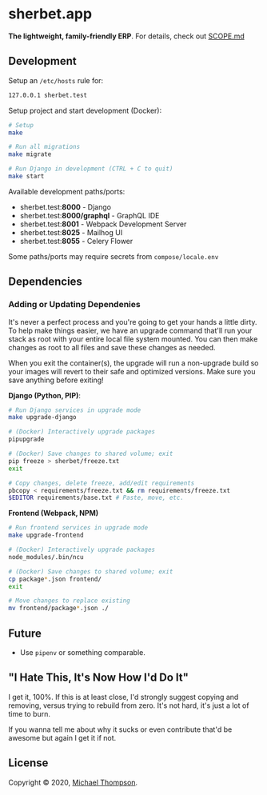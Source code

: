 # sherbet.app

**The lightweight, family-friendly ERP**. For details, check out [SCOPE.md](docs/SCOPE.md)

## Development

Setup an `/etc/hosts` rule for:

```bash
127.0.0.1 sherbet.test
```

Setup project and start development (Docker):

```bash
# Setup
make

# Run all migrations
make migrate

# Run Django in development (CTRL + C to quit)
make start
```

Available development paths/ports:

* sherbet.test:**8000** - Django
* sherbet.test:**8000/graphql** - GraphQL IDE
* sherbet.test:**8001** - Webpack Development Server
* sherbet.test:**8025** - Mailhog UI
* sherbet.test:**8055** - Celery Flower 

Some paths/ports may require secrets from `compose/locale.env`

## Dependencies

### Adding or Updating Dependenies

It's never a perfect process and you're going to get your hands a little dirty. To help make things easier, we have an upgrade command that'll run your stack as root with your entire local file system mounted. You can then make changes as root to all files and save these changes as needed.

When you exit the container(s), the upgrade will run a non-upgrade build so your images will revert to their safe and optimized versions. Make sure you save anything before exiting!

**Django (Python, PIP)**:

```bash
# Run Django services in upgrade mode
make upgrade-django

# (Docker) Interactively upgrade packages
pipupgrade

# (Docker) Save changes to shared volume; exit
pip freeze > sherbet/freeze.txt
exit

# Copy changes, delete freeze, add/edit requirements
pbcopy < requirements/freeze.txt && rm requirements/freeze.txt
$EDITOR requirements/base.txt # Paste, move, etc.
```

**Frontend (Webpack, NPM)**

```bash
# Run frontend services in upgrade mode
make upgrade-frontend

# (Docker) Interactively upgrade packages
node_modules/.bin/ncu

# (Docker) Save changes to shared volume; exit
cp package*.json frontend/
exit

# Move changes to replace existing
mv frontend/package*.json ./
```

## Future

* Use `pipenv` or something comparable.

## "I Hate This, It's Now How I'd Do It"

I get it, 100%. If this is at least close, I'd strongly suggest copying and removing, versus trying to rebuild from zero. It's not hard, it's just a lot of time to burn.

If you wanna tell me about why it sucks or even contribute that'd be awesome but again I get it if not.

## License

Copyright © 2020, [Michael Thompson](https://github.com/actionscripted).
